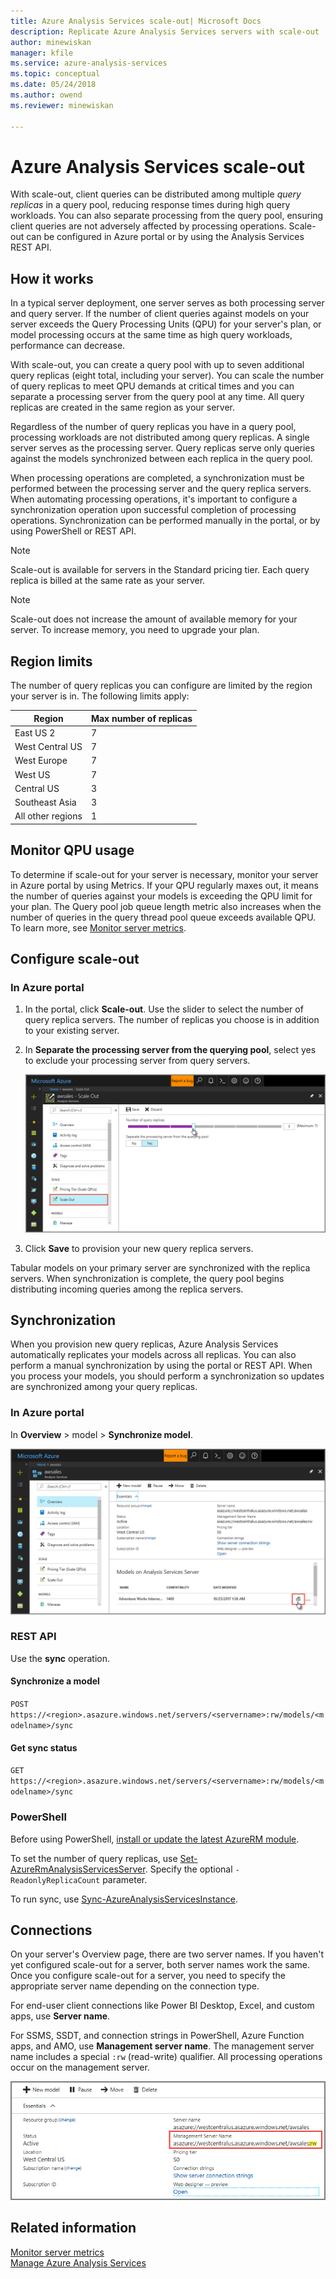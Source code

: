```yaml
---
title: Azure Analysis Services scale-out| Microsoft Docs
description: Replicate Azure Analysis Services servers with scale-out
author: minewiskan
manager: kfile
ms.service: azure-analysis-services
ms.topic: conceptual
ms.date: 05/24/2018
ms.author: owend
ms.reviewer: minewiskan

---
```

# Azure Analysis Services scale-out

With scale-out, client queries can be distributed among multiple *query replicas* in a query pool, reducing response times during high query workloads. You can also separate processing from the query pool, ensuring client queries are not adversely affected by processing operations. Scale-out can be configured in Azure portal or by using the Analysis Services REST API.

## How it works

In a typical server deployment, one server serves as both processing server and query server. If the number of client queries against models on your server exceeds the Query Processing Units (QPU) for your server's plan, or model processing occurs at the same time as high query workloads, performance can decrease. 

With scale-out, you can create a query pool with up to seven additional query replicas (eight total, including your server). You can scale the number of query replicas to meet QPU demands at critical times and you can separate a processing server from the query pool at any time. All query replicas are created in the same region as your server.

Regardless of the number of query replicas you have in a query pool, processing workloads are not distributed among query replicas. A single server serves as the processing server. Query replicas serve only queries against the models synchronized between each replica in the query pool. 

When processing operations are completed, a synchronization must be performed between the processing server and the query replica servers. When automating processing operations, it's important to configure a synchronization operation upon successful completion of processing operations. Synchronization can be performed manually in the portal, or by using PowerShell or REST API.

> [!NOTE]
> Scale-out is available for servers in the Standard pricing tier. Each query replica is billed at the same rate as your server.

> [!NOTE]
> Scale-out does not increase the amount of available memory for your server. To increase memory, you need to upgrade your plan.

## Region limits

The number of query replicas you can configure are limited by the region your server is in. The following limits apply:

|Region  |Max number of replicas  |
|---------|---------|
|East US 2    |    7     |
|West Central US     |    7     |
|West Europe     |    7     |
|West US     |     7    |
|Central US     |     3    |
|Southeast Asia    |     3    |
|All other regions  |   1    |



## Monitor QPU usage

 To determine if scale-out for your server is necessary, monitor your server in Azure portal by using Metrics. If your QPU regularly maxes out, it means the number of queries against your models is exceeding the QPU limit for your plan. The Query pool job queue length metric also increases when the number of queries in the query thread pool queue exceeds available QPU. To learn more, see [Monitor server metrics](analysis-services-monitor.md).

## Configure scale-out

### In Azure portal

1. In the portal, click **Scale-out**. Use the slider to select the number of query replica servers. The number of replicas you choose is in addition to your existing server.

2. In **Separate the processing server from the querying pool**, select yes to exclude your processing server from query servers.

   ![Scale-out slider](media/analysis-services-scale-out/aas-scale-out-slider.png)

3. Click **Save** to provision your new query replica servers. 

Tabular models on your primary server are synchronized with the replica servers. When synchronization is complete, the query pool begins distributing incoming queries among the replica servers. 


## Synchronization 

When you provision new query replicas, Azure Analysis Services automatically replicates your models across all replicas. You can also perform a manual synchronization by using the portal or REST API. When you process your models, you should perform a synchronization so updates are synchronized among your query replicas.

### In Azure portal

In **Overview** > model > **Synchronize model**.

![Scale-out slider](media/analysis-services-scale-out/aas-scale-out-sync.png)

### REST API
Use the **sync** operation.

#### Synchronize a model   
`POST https://<region>.asazure.windows.net/servers/<servername>:rw/models/<modelname>/sync`

#### Get sync status  
`GET https://<region>.asazure.windows.net/servers/<servername>:rw/models/<modelname>/sync`

### PowerShell
Before using PowerShell, [install or update the latest AzureRM module](https://github.com/Azure/azure-powershell/releases). 

To set the number of query replicas, use [Set-AzureRmAnalysisServicesServer](https://docs.microsoft.com/powershell/module/azurerm.analysisservices/set-azurermanalysisservicesserver). Specify the optional `-ReadonlyReplicaCount` parameter.

To run sync, use [Sync-AzureAnalysisServicesInstance](https://docs.microsoft.com/powershell/module/azurerm.analysisservices/sync-azureanalysisservicesinstance).



## Connections

On your server's Overview page, there are two server names. If you haven't yet configured scale-out for a server, both server names work the same. Once you configure scale-out for a server, you need to specify the appropriate server name depending on the connection type. 

For end-user client connections like Power BI Desktop, Excel, and custom apps, use **Server name**. 

For SSMS, SSDT, and connection strings in PowerShell, Azure Function apps, and AMO, use **Management server name**. The management server name includes a special `:rw` (read-write) qualifier. All processing operations occur on the management server.

![Server names](media/analysis-services-scale-out/aas-scale-out-name.png)

## Related information

[Monitor server metrics](analysis-services-monitor.md)   
[Manage Azure Analysis Services](analysis-services-manage.md) 


